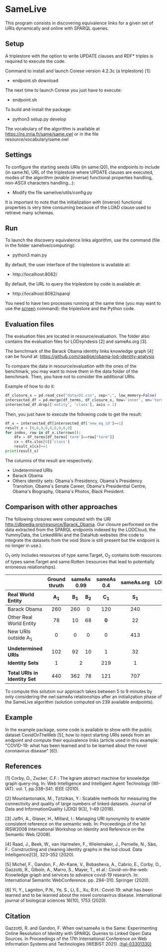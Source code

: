 # SameLive

This program consists in discovering equivalence links for a given set of URIs dynamically and online with SPARQL queries.

## Setup

A triplestore with the option to write UPDATE clauses and RDF* triples is required to execute the code.

Command to install and launch Corese version 4.2.3c (a triplestore) [1]:
- endpoint.sh download

The next time to launch Corese you just have to execute:
- endpoint.sh

To build and install the package:
- python3 setup.py develop

The vocabulary of the algorithm is available at https://ns.inria.fr/same/same.owl or in the file resource/vocabulary/same.owl

## Settings

To configure the starting seeds URIs (in same:Q0), the endpoints to include (in same:N), URL of the triplestore where UPDATE clauses are executed, modes of the algorithm (enable (inverse) functional properties handling, non-ASCII characters handling...):
- Modify the file samelive/utils/config.py

It is important to note that the initialization with (inverse) functional properties is very time consuming because of the LOAD clause used to retrieve many schemas.

## Run

To launch the discovery equivalence links algorithm, use the command (file in the folder samelive/computing):
- python3 main.py

By default, the user interface of the triplestore is available at:
- http://localhost:8082/

By default, the URL to query the triplestore by code is available at:
- http://localhost:8082/sparql

You need to have two processes running at the same time (you may want to use the [screen](https://linuxize.com/post/how-to-use-linux-screen/) command): the triplestore and the Python code.

##

## Evaluation files
The evaluation files are located in resource/evaluation. The folder also contains the evaluation files for LODsyndesis [2] and sameAs.org [3].

The benchmark of the Barack Obama identity links knowledge graph [4] can be found at:
https://github.com/raadjoe/obama-lod-identity-analysis

To compare the data in resource/evaluation with the ones of the benchmark, you may want to move them in the data folder of the benchmark. Then, you have not to consider the additional URIs.

Example of how to do it:
```python
df_closure_x = pd.read_csv("data/O1.csv", sep=";", low_memory=False)
intersected_df = pd.merge(df_terms, df_closure_x, how='inner', on='term')
intersected_df.drop(['entity', 'class'], axis = 1)
```

Then, you just have to execute the following code to get the result:
```python
df_x = intersected_df[intersected_df['new_eq_id']==1]
result_x = [0,0,0,0,0,0,0,0,0]
for index, row in df_x.iterrows(): 
    dfx = df_terms[df_terms['term']==row["term"]]
    cx = dfx.iloc[0]['class']
    result_x[cx]+=1
print(result_x)
```
The columns of the result are respectively:
- Undetermined URIs
- Barack Obama
- Others identity sets: Obama's Presidency, Obama's Presidency Transition, Obama's Senate Career, Obama's Presidential Centre, Obama's Biography, Obama's Photos, Black President.   

## Comparison with other approaches

The following closures were computed with the URI  http://dbpedia.org/resource/Barack_Obama.
Our closure performed on the data extracted from the SPARQL endpoints indexed by the LODCloud, the YummyData, the LinkedWiki and the DataHub websites (the code to integrate the datasets from the void Store is still present but the endpoint is no longer in use.). 


O<sub>1</sub> only includes resources of type same:Target, O<sub>2</sub> contains both resources of types same:Target and same:Rotten (resources that lead to potentially erroneous relationships).

<table>  
	<thead>  
		<tr align="center">
			<th></th><th>Ground thruth</th><th colspan="2">sameAs 0.99</th><th>sameAs 0.4</th><th>sameAs.org</th><th>LODsyndesis</th><th></th><th colspan="2">SameLive</th>
		</tr>  
		<tr align="center"><th align="left">Real World Entity</th> <th>A<sub>1</sub></th><th>B<sub>1</sub></th><th>B<sub>2</sub></th><th>C<sub>1</sub></th><th>S<sub>1</sub></th><th>L<sub>1</sub></th><th></th><th>0<sub>1</sub></th><th>0<sub>2</sub></th>
		</tr>  
	</thead>  
	<tbody>
		<tr align="center">
			<td align="left">Barack Obama</td> <td>260</td><td>260</td><td>0</td><td>120</td><td>240</td><td>19</td><td></td><td>105</td><td>116</td>
	       </tr>  
		<tr align="center">
			<td align="left">Other Real World Entity</td> <td>78</td><td>10</td><td>68</td><td><b>0</b></td><td>22</td><td><b>0</b></td><td></td><td><b>0</b></td><td><b>0</b></td>
	       </tr>  
		<tr align="center">
			<td align="left">New URIs outside A<sub>1</sub></td> <td>0</td><td>0</td><td>0</td><td>0</td><td>413</td><td>14</td><td></td><td>27</td><td>67</td>
        <tr>
            <td></td><td></td><td></td><td></td><td></td><td></td><td></td><td></td><td></td><td></td>
        </tr>
		<tr align="center">
			<td align="left"><b>Undetermined URIs</b></td> <td>102</td><td>92</td><td>10</td><td>1</td><td>32</td><td>9</td><td></td><td>11</td><td>11</td>
	       </tr>  
		<tr align="center" >
			<td align="left"><b>Identity Sets</b></td> <td>1</td><td colspan="2">2</td><td>219</td><td>1</td><td>1</td><td></td><td>1</td><td>1</td>
	       </tr>
	    <tr>
            <td></td><td></td><td></td><td></td><td></td><td></td><td></td><td></td><td></td><td></td>
        </tr>
		<tr align="center">
		    <td align="left"><b>Total URIs in Identity Set</b></td> <td>440</td><td>362</td><td>78</td><td>121</td><td>707</td><td>37</td><td></td><td><b>141</b></td><td><b>194</b></td>
        </tr>  
    </tbody>  
</table>

To compute this solution our approach takes between 5 to 9 minutes by only considering the owl:sameAs relationships after an initialization phase of the SameLive algorithm (solution computed on 239 available endpoints).

## Example

In the example package, some code is available to show with the public dataset CovidOnTheWeb [5], how to inject starting URIs seeds from an endpoint and compute their equivalence links (article used in this example: "COVID-19: what has been learned and to be learned about the novel coronavirus disease" [6]).

## References
[1] Corby, O., Zucker, C.F.: The kgram abstract machine for knowledge graph query-ing. In: Web Intelligence and Intelligent Agent Technology (WI-IAT). vol. 1, pp.338–341. IEEE (2010).

[2] Mountantonakis, M., Tzitzikas, Y.: Scalable methods for measuring the connectivity and quality of large numbers of linked datasets. Journal of Data and InformationQuality (JDIQ) 9(3), 1–49 (2018).

[3] Jaffri, A., Glaser, H., Millard, I.: Managing URI synonymity to enable consistent reference on the semantic web. In: Proceedings of the 1st IRSW2008 International Workshop on Identity and Reference on the Semantic Web (2008).

[4] Raad, J., Beek, W., van Harmelen, F., Wielemaker, J., Pernelle, N., Säıs, F.: Constructing and cleaning identity graphs in the lod cloud. Data Intelligence2(3), 323–352 (2020).

[5] Michel, F., Gandon, F., Ah-Kane, V., Bobasheva, A., Cabrio, E., Corby, O., Gazzotti, R., Giboin, A., Marro, S., Mayer, T., et al.: Covid-on-the-web: Knowledge graph and services to advance covid-19 research. In: International Semantic WebConference. pp. 294–310. Springer (2020).

[6] Yi, Y., Lagniton, P.N., Ye, S., Li, E., Xu, R.H.: Covid-19: what has been learned and to be learned about the novel coronavirus disease. International journal of biological sciences 16(10), 1753 (2020).

## Citation
Gazzotti, R. and Gandon, F. When owl:sameAs is the Same: Experimenting Online Resolution of Identity with SPARQL Queries to Linked Open Data Sources. In Proceedings of the 17th International Conference on Web Information Systems and Technologies (WEBIST 2021). [⟨hal-03301330)](https://hal.archives-ouvertes.fr/hal-03301330)
